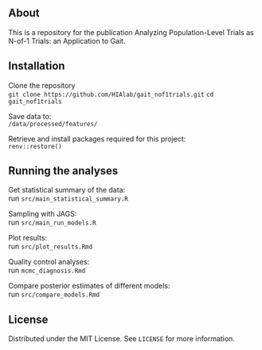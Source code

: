 ## About
This is a repository for the publication Analyzing Population-Level Trials as N-of-1 Trials: an Application to Gait.

## Installation
Clone the repository\
```git clone https://github.com/HIAlab/gait_nof1trials.git```
```cd gait_nof1trials```

Save data to:\
```/data/processed/features/```

Retrieve and install packages required for this project:\
```renv::restore()```

## Running the analyses
Get statistical summary of the data:\
run ```src/main_statistical_summary.R```

Sampling with JAGS:\
run ```src/main_run_models.R```

Plot results:\
run ```src/plot_results.Rmd```

Quality control analyses:\
run ```mcmc_diagnosis.Rmd```

Compare posterior estimates of different models:\
run ```src/compare_models.Rmd```

## License
Distributed under the MIT License. See ```LICENSE``` for more information.





